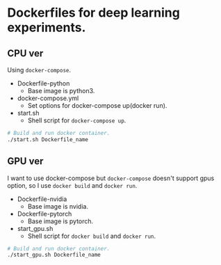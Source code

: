 # Dockerfiles for deep learning experiments.

## CPU ver

Using `docker-compose`.

* Dockerfile-python
  * Base image is python3.
* docker-compose.yml
  * Set options for docker-compose up(docker run).
* start.sh
  * Shell script for `docker-compose up`.

```bash
# Build and run docker container.
./start.sh Dockerfile_name
```

## GPU ver

I want to use docker-compose but `docker-compose` doesn't support gpus option,
so I use `docker build` and `docker run`.

* Dockerfile-nvidia
  * Base image is nvidia.
* Dockerfile-pytorch
  * Base image is pytorch.
* start\_gpu.sh
  * Shell script for `docker build` and `docker run`.

```bash
# Build and run docker container.
./start_gpu.sh Dockerfile_name
```

